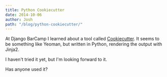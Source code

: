 ```yaml
---
title: Python Cookiecutter
date: 2014-10-06
author: Josh
path: "/blog/python-cookiecutter/"
---
```


At Django BarCamp I learned about a tool called <a href="https://github.com/audreyr/cookiecutter">Cookiecutter</a>. It seems to be something like Yeoman, but written in Python, rendering the output with Jinja2.

I haven't tried it yet, but I'm looking forward to it.

Has anyone used it?
